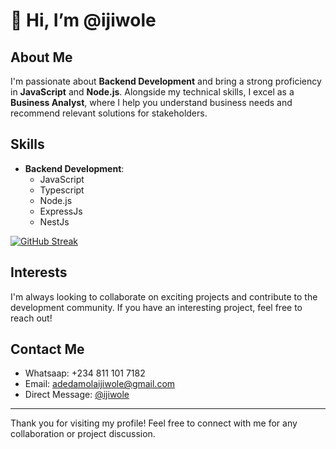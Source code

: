 # 👋 Hi, I’m @ijiwole

## About Me
I'm passionate about **Backend Development** and bring a strong proficiency in **JavaScript** and **Node.js**. Alongside my technical skills, I excel as a **Business Analyst**, where I help you understand business needs and recommend relevant solutions for stakeholders.

## Skills
- **Backend Development**:
  - JavaScript
  - Typescript
  - Node.js
  - ExpressJs
  - NestJs

[![GitHub Streak](https://streak-stats.demolab.com/?user=ijiwole)](https://git.io/streak-stats)

## Interests
I'm always looking to collaborate on exciting projects and contribute to the development community. If you have an interesting project, feel free to reach out!

## Contact Me
- Whatsaap: +234 811 101 7182
- Email: adedamolaijiwole@gmail.com
- Direct Message: [@ijiwole](https://github.com/ijiwole)


---

Thank you for visiting my profile! Feel free to connect with me for any collaboration or project discussion.
